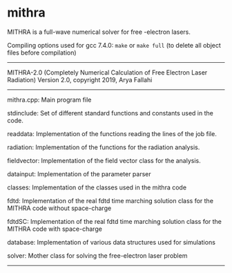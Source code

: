 # mithra
MITHRA is a full-wave numerical solver for free -electron lasers.

Compiling options used for gcc 7.4.0:
`make` or `make full` (to delete all object files before compilation)

********************************************************************************************************
MITHRA-2.0 (Completely Numerical Calculation of Free Electron Laser Radiation)
Version 2.0, copyright 2019, Arya Fallahi
********************************************************************************************************
 
mithra.cpp: Main program file

stdinclude: Set of different standard functions and constants used in the code.

readdata: Implementation of the functions reading the lines of the job file.

radiation: Implementation of the functions for the radiation analysis.

fieldvector: Implementation of the field vector class for the analysis.

datainput: Implementation of the parameter parser

classes: Implementation of the classes used in the mithra code

fdtd: Implementation of the real fdtd time marching solution class for the MITHRA code without space-charge

fdtdSC: Implementation of the real fdtd time marching solution class for the MITHRA code with space-charge

database: Implementation of various data structures used for simulations

solver: Mother class for solving the free-electron laser problem

********************************************************************************************************
